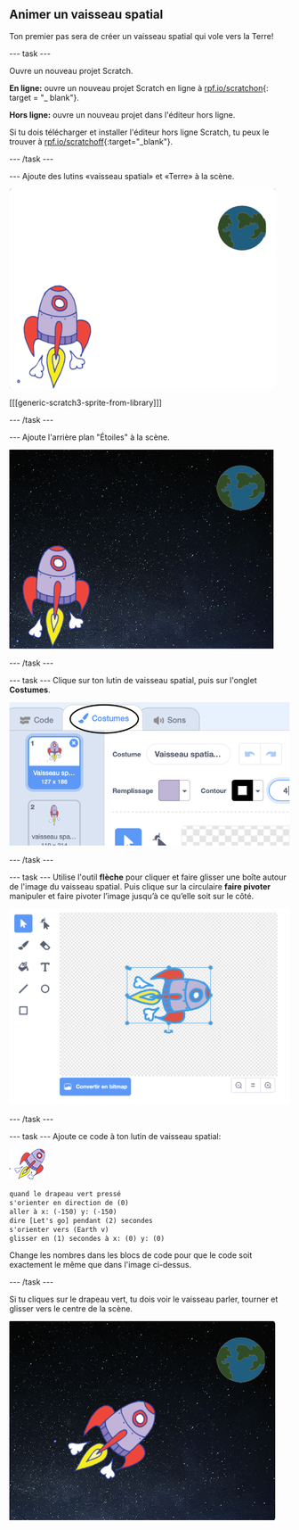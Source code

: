 ## Animer un vaisseau spatial

Ton premier pas sera de créer un vaisseau spatial qui vole vers la Terre!

\--- task \---

Ouvre un nouveau projet Scratch.

**En ligne:** ouvre un nouveau projet Scratch en ligne à [rpf.io/scratchon](http://rpf.io/scratchon){: target = "_ blank"}.

**Hors ligne:** ouvre un nouveau projet dans l'éditeur hors ligne.

Si tu dois télécharger et installer l'éditeur hors ligne Scratch, tu peux le trouver à [rpf.io/scratchoff](http://rpf.io/scratchoff){:target="_blank"}.

\--- /task \---

\--- Ajoute des lutins «vaisseau spatial» et «Terre» à la scène.

![Les lutins Vaisseau Spatial et Terre](images/space-sprites.png)

[[[generic-scratch3-sprite-from-library]]]

\--- /task \---

\--- Ajoute l'arrière plan "Étoiles" à la scène.

![Un arrière plan spatial](images/space-backdrop.png)

\--- /task \---

\--- task \--- Clique sur ton lutin de vaisseau spatial, puis sur l'onglet **Costumes**.

![Costume de lutin](images/space-costume.png)

\--- /task \---

\--- task \--- Utilise l'outil **flèche** pour cliquer et faire glisser une boîte autour de l'image du vaisseau spatial. Puis clique sur la circulaire **faire pivoter** manipuler et faire pivoter l’image jusqu’à ce qu’elle soit sur le côté.

![Faire pivoter un costume](images/space-rotate.png)

\--- /task \---

\--- task \--- Ajoute ce code à ton lutin de vaisseau spatial:

![Lutin de vaisseau spatial](images/sprite-spaceship.png)

```blocks3
quand le drapeau vert pressé
s'orienter en direction de (0)
aller à x: (-150) y: (-150)
dire [Let's go] pendant (2) secondes
s'orienter vers (Earth v)
glisser en (1) secondes à x: (0) y: (0)
```

Change les nombres dans les blocs de code pour que le code soit exactement le même que dans l'image ci-dessus.

\--- /task \---

Si tu cliques sur le drapeau vert, tu dois voir le vaisseau parler, tourner et glisser vers le centre de la scène.

![Test d'une animation de vaisseau spatial](images/space-animate-stage.png)